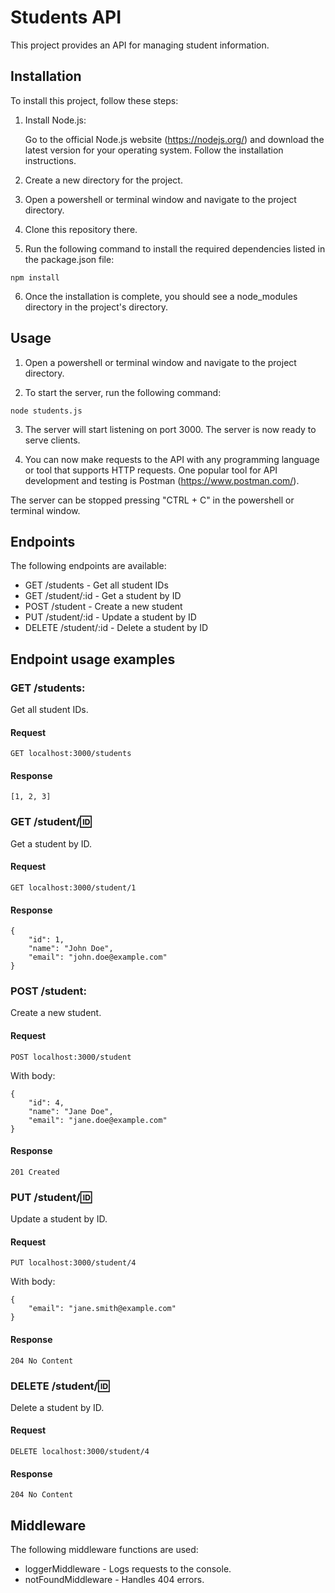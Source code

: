 # Students API
This project provides an API for managing student information.

## Installation
To install this project, follow these steps:

1. Install Node.js: 
   
   Go to the official Node.js website (https://nodejs.org/) and download the latest version for your operating system. Follow the installation instructions.

2. Create a new directory for the project.
   
3. Open a powershell or terminal window and navigate to the project directory.
   
4. Clone this repository there.

5. Run the following command to install the required dependencies listed in the package.json file:

```
npm install
```
6. Once the installation is complete, you should see a node_modules directory in the project's directory.

## Usage

1. Open a powershell or terminal window and navigate to the project directory.

2. To start the server, run the following command:

```
node students.js
```
3. The server will start listening on port 3000. The server is now ready to serve clients.
   
4. You can now make requests to the API with any programming language or tool that supports HTTP requests. One popular tool for API development and testing is Postman (https://www.postman.com/).

The server can be stopped pressing "CTRL + C" in the powershell or terminal window.

## Endpoints

The following endpoints are available:

- GET /students - Get all student IDs
- GET /student/:id - Get a student by ID
- POST /student - Create a new student
- PUT /student/:id - Update a student by ID
- DELETE /student/:id - Delete a student by ID

## Endpoint usage examples

### GET /students:
Get all student IDs.

#### Request
```
GET localhost:3000/students
```

#### Response
```
[1, 2, 3]
```

### GET /student/:id:
Get a student by ID.

#### Request
```
GET localhost:3000/student/1
```

#### Response
```
{
    "id": 1,
    "name": "John Doe",
    "email": "john.doe@example.com"
}
```

### POST /student:
Create a new student.

#### Request
```
POST localhost:3000/student
```

With body: 
```
{
    "id": 4,
    "name": "Jane Doe",
    "email": "jane.doe@example.com"
}
```

#### Response
```
201 Created
```

### PUT /student/:id:
Update a student by ID.

#### Request
```
PUT localhost:3000/student/4
```
With body: 
```
{
    "email": "jane.smith@example.com"
}
```

#### Response
```
204 No Content
```

### DELETE /student/:id:
Delete a student by ID.

#### Request
```
DELETE localhost:3000/student/4
```

#### Response
```
204 No Content
```

## Middleware
The following middleware functions are used:

- loggerMiddleware - Logs requests to the console.
- notFoundMiddleware - Handles 404 errors.
